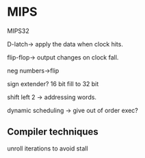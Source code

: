 # MIPS

MIPS32

D-latch-> apply the data when clock hits.

flip-flop-> output changes on clock fall.

neg numbers->flip

sign extender? 16 bit fill to 32 bit

shift left 2 -> addressing words.

dynamic scheduling -> give out of order exec?



## Compiler techniques

unroll iterations to avoid stall



